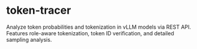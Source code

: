 # token-tracer
Analyze token probabilities and tokenization in vLLM models via REST API. Features role-aware tokenization, token ID verification, and detailed sampling analysis.
